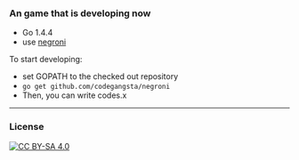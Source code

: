 ### An game that is developing now

+ Go 1.4.4
+ use [negroni](https://github.com/codegangsta/negroni)

To start developing:

* set GOPATH to the checked out repository
* `go get github.com/codegangsta/negroni`
* Then, you can write codes.x

---

### License

[![CC BY-SA 4.0][1]](https://creativecommons.org/licenses/by-sa/4.0/)

[1]: https://licensebuttons.net/l/by-sa/3.0/88x31.png
